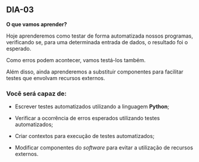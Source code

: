 ## DIA-03

**O que vamos aprender?**

Hoje aprenderemos como testar de forma automatizada nossos programas, verificando se, para uma determinada entrada de dados, o resultado foi o esperado.

Como erros podem acontecer, vamos testá-los também.

Além disso, ainda aprenderemos a substituir componentes para facilitar testes que envolvam recursos externos.

### Você será capaz de:


-   Escrever testes automatizados utilizando a linguagem  **Python**;
    
-   Verificar a ocorrência de erros esperados utilizando testes automatizados;
    
-   Criar contextos para execução de testes automatizados;
    
-   Modificar componentes do  _software_  para evitar a utilização de recursos externos.
    